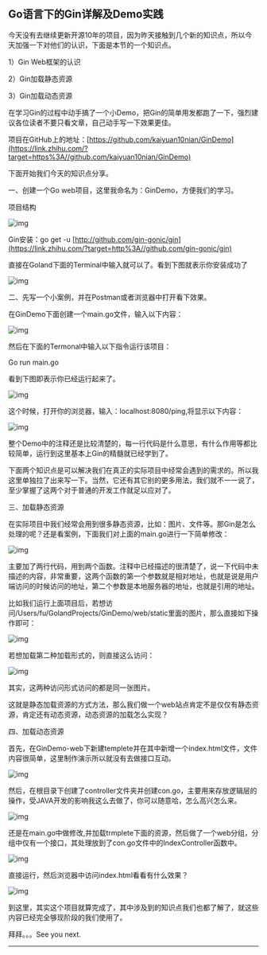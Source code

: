 ## <a id="4">Go语言下的Gin详解及Demo实践</a>

今天没有去继续更新开源10年的项目，因为昨天接触到几个新的知识点，所以今天加强一下对他们的认识，下面是本节的一个知识点。

1）Gin Web框架的认识

2）Gin加载静态资源

3）Gin加载动态资源

在学习Gin的过程中动手搞了一个小Demo，把Gin的简单用发都跑了一下，强烈建议各位读者不要只看文章，自己动手写一下效果更佳。

项目在GitHub上的地址：[https://github.com/kaiyuan10nian/GinDemo](https://link.zhihu.com/?target=https%3A//github.com/kaiyuan10nian/GinDemo)



下面开始我们今天的知识点分享。

一、创建一个Go web项目，这里我命名为：GinDemo，方便我们的学习。

项目结构

![img](https://pic4.zhimg.com/80/v2-e348197212d67e1a12cb7e024000d053_720w.jpg)

Gin安装：go get -u [http://github.com/gin-gonic/gin](https://link.zhihu.com/?target=http%3A//github.com/gin-gonic/gin)

直接在Goland下面的Terminal中输入就可以了。看到下图就表示你安装成功了

![img](https://pic4.zhimg.com/80/v2-1424c34bf85b347ed21d21e8f93a572b_720w.jpg)

二、先写一个小案例，并在Postman或者浏览器中打开看下效果。

在GinDemo下面创建一个main.go文件，输入以下内容：

![img](https://pic2.zhimg.com/80/v2-da8f3583ed46a2b7301de6cd7279c471_720w.jpg)

然后在下面的Termonal中输入以下指令运行该项目：

Go run main.go

看到下图即表示你已经运行起来了。

![img](https://pic3.zhimg.com/80/v2-8ce43416c230aa18159f8a8059cfc3b6_720w.jpg)

这个时候，打开你的浏览器，输入：localhost:8080/ping,将显示以下内容：

![img](https://pic4.zhimg.com/80/v2-faefae54729a836ba403d187b8ff2c7b_720w.jpg)

整个Demo中的注释还是比较清楚的，每一行代码是什么意思，有什么作用等都比较简单，运行到这里基本上Gin的精髓就已经学到了。

下面两个知识点是可以解决我们在真正的实际项目中经常会遇到的需求的。所以我这里单独拉了出来写一下。当然，它还有其它别的更多用法，我们就不一一说了，至少掌握了这两个对于普通的开发工作就足以应对了。

三、加载静态资源

在实际项目中我们经常会用到很多静态资源，比如：图片、文件等。那Gin是怎么处理的呢？还是看案例，下面我们对上面的main.go进行一下简单修改：

![img](https://pic2.zhimg.com/80/v2-33dc491bd60886def79d33e3d2b6e1e1_720w.jpg)

主要加了两行代码，用到两个函数。注释中已经描述的很清楚了，说一下代码中未描述的内容，非常重要，这两个函数的第一个参数就是相对地址，也就是说是用户端访问的时候访问的地址，第二个参数是本地服务器的地址，也就是引用的地址。

比如我们运行上面项目后，若想访问/Users/fu/GolandProjects/GinDemo/web/static里面的图片，那么直接如下操作即可：

![img](https://pic3.zhimg.com/80/v2-6ddc155caafbdca35df8f7bd6462938e_720w.jpg)

若想加载第二种加载形式的，则直接这么访问：

![img](https://pic1.zhimg.com/80/v2-ee6f5f357df3e6e5828b2276d705db3c_720w.jpg)

其实，这两种访问形式访问的都是同一张图片。

这就是静态加载资源的方式方法，那么我们做一个web站点肯定不是仅仅有静态资源，肯定还有动态资源，动态资源的加载怎么实现？

四、加载动态资源

首先，在GinDemo-web下新建templete并在其中新增一个index.html文件，文件内容很简单，这里制作演示所以就没有去做接口互动。

![img](https://pic4.zhimg.com/80/v2-8c450de1340e43c72fc1c9cf84dfd963_720w.jpg)

然后，在根目录下创建了controller文件夹并创建con.go，主要用来存放逻辑层的操作，受JAVA开发的影响我这么去做了，你可以随意哈，怎么高兴怎么来。

![img](https://pic2.zhimg.com/80/v2-69c4988cfa34759d472d8a883f0f7b79_720w.jpg)

还是在main.go中做修改,并加载trmplete下面的资源，然后做了一个web分组，分组中仅有一个接口，其处理放到了con.go文件中的IndexController函数中。

![img](https://pic3.zhimg.com/80/v2-fb6809244ff085d3c8cb2ca599f35fda_720w.jpg)

直接运行，然后浏览器中访问index.html看看有什么效果？

![img](https://pic1.zhimg.com/80/v2-93e4ebd52e4940966c9b330d2e3f0570_720w.jpg)

到这里，其实这个项目就算完成了，其中涉及到的知识点我们也都了解了，就这些内容已经完全够现阶段的我们使用了。

拜拜。。。See you next.







---









